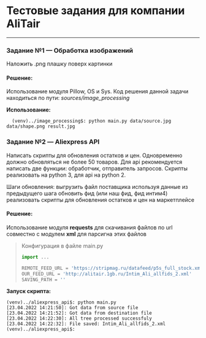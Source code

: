 # Тестовые задания для компании AliTair
---
### Задание №1 — Обработка изображений
Наложить .png плашку поверх картинки

#### Решение:
Использование модуля Pillow, OS и Sys. Код решения данной задачи находиться по пути: *sources/image_processing*

**Использование:**
```shell
  (venv)../image_processing$: python main.py data/source.jpg data/shape.png result.jpg
```

### Задание №2 — Aliexpress API
Написать скрипты для обновления остатков и цен. Одновременно должно обновляться не более 50 товаров. Для api рекомендуется написать две функции: обработчик, отправитель запросов. Скрипты реализовать на python 3, для api на python  2.

Шаги обновления:
выгрузить файл поставщика
используя данные из предыдущего шага обновить фид (или наш фид, фид интим4)
реализовать скрипты для обновления остатков и цен на маркетплейсе

#### Решение:
Использование модуля **requests** для скачивания файлов по url совместно с модулем **xml** для парсигна этих файлов

> Конфигурация в файле main.py
> ``` python
> import ...
>
> REMOTE_FEED_URL = 'https://stripmag.ru/datafeed/p5s_full_stock.xml'
> OUR_FEED_URL = 'http://alitair.1gb.ru/Intim_Ali_allfids_2.xml'
> SAVING_PATH = ''
> ```

**Запуск скрипта:**
```shell
(venv)../aliexpress_api$: python main.py
[23.04.2022 14:21:50]: Got data from source file
[23.04.2022 14:21:52]: Got data from destination file
[23.04.2022 14:22:30]: All tree processed successfuly
[23.04.2022 14:22:32]: File saved: Intim_Ali_allfids_2.xml
(venv)../aliexpress_api$:
```
